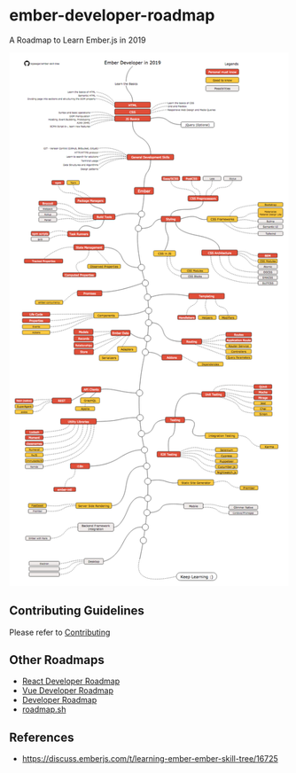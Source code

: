 # ember-developer-roadmap
A Roadmap to Learn Ember.js in 2019

![Ember Skill Tree](https://github.com/rajasegar/ember-developer-roadmap/raw/master/ember-developer-roadmap.png)


## Contributing Guidelines
Please refer to [Contributing](https://github.com/rajasegar/ember-skill-tree/raw/master/CONTRIBUTING.md)

## Other Roadmaps
- [React Developer Roadmap](https://github.com/adam-golab/react-developer-roadmap)
- [Vue Developer Roadmap](https://github.com/flaviocopes/vue-developer-roadmap)
- [Developer Roadmap](https://github.com/kamranahmedse/developer-roadmap)
- [roadmap.sh](https://roadmap.sh/)

## References
- https://discuss.emberjs.com/t/learning-ember-ember-skill-tree/16725

